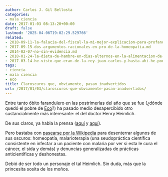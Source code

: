 ```yaml
---
author: Carlos J. Gil Bellosta
categories:
- mala ciencia
date: 2017-01-03 08:13:20+00:00
draft: false
lastmod: '2025-04-06T19:02:29.529766'
related:
- 2018-09-11-la-falacia-del-fiscal-la-mi-mejor-explicacion-para-profanos-hasta-la-fecha.md
- 2017-09-15-dos-argumentos-racionales-en-pro-de-la-homeopatia.md
- 2014-02-07-no-sin-evidencia.md
- 2018-01-24-la-dieta-de-hambre-en-dias-alternos-en-la-alimentacion-de-los-viejos.md
- 2017-03-14-he-visto-que-eran-de-la-rey-juan-carlos-y-hasta-ahi-he-podido-leer.md
tags:
- ciencia
- mala ciencia
- eco
title: Claroscuros que, obviamente, pasan inadvertidos
url: /2017/01/03/claroscuros-que-obviamente-pasan-inadvertidos/
---
```


Entre tanto óbito farandulero en las postrimerías del año que se fue (¿dónde quedó el pobre de [Eco](https://es.wikipedia.org/wiki/Umberto_Eco)?) ha pasado medio desapercibido otro sustancialmente más interesante: el del doctor Henry Heimlich.

De sus claros, ya habla la prensa ([aquí](http://www.elmundo.es/salud/2016/12/17/585591db22601d0f368b45a5.html) y [aquí](http://elpais.com/elpais/2016/12/17/ciencia/1482001179_171103.html)).

Pero bastaba con [pasearse por la Wikipedia](https://en.wikipedia.org/wiki/Henry_Heimlich) para desenterrar algunos de sus oscuros: homeopatía, malarioterapia (una seudopráctica científica consistente en infectar a un paciente con malaria por ver si esta le cura el cáncer, el sida y demás) y denuncias generalizadas de prácticas anticientíficas y deshonestas.

Debió de ser todo un personaje el tal Heimlich. Sin duda, más que la princesita sosita de los moños.
